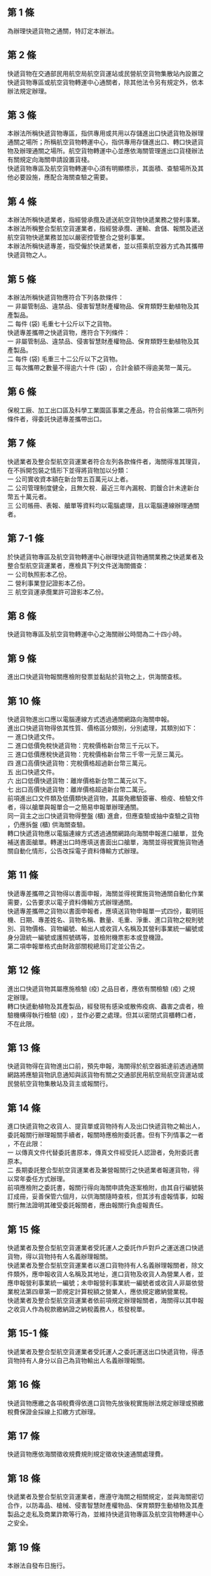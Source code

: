 第 1 條
-------
為辦理快遞貨物之通關，特訂定本辦法。

第 2 條
-------
快遞貨物在交通部民用航空局航空貨運站或民營航空貨物集散站內設置之  
快遞貨物專區或航空貨物轉運中心通關者，除其他法令另有規定外，依本  
辦法規定辦理。

第 3 條
-------
本辦法所稱快遞貨物專區，指供專用或共用以存儲進出口快遞貨物及辦理  
通關之場所；所稱航空貨物轉運中心，指供專用存儲進出口、轉口快遞貨  
物及辦理通關之場所。航空貨物轉運中心並應依海關管理進出口貨棧辦法  
有關規定向海關申請設置貨棧。  
快遞貨物專區及航空貨物轉運中心須有明顯標示，其面積、查驗場所及其  
他必要設施，應配合海關查驗之需要。

第 4 條
-------
本辦法所稱快遞業者，指經營承攬及遞送航空貨物快遞業務之營利事業。  
本辦法所稱整合型航空貨運業者，指經營承攬、運輸、倉儲、報關及遞送  
航空貨物快遞業務並加以嚴密控管整合之營利事業。  
本辦法所稱快遞專差，指受僱於快遞業者，並以搭乘航空器方式為其攜帶  
快遞貨物之人。

第 5 條
-------
本辦法所稱快遞貨物應符合下列各款條件：  
一  非屬管制品、違禁品、侵害智慧財產權物品、保育類野生動植物及其  
    產製品。  
二  每件 (袋) 毛重七十公斤以下之貨物。  
快遞專差攜帶之快遞貨物，應符合下列條件：  
一  非屬管制品、違禁品、侵害智慧財產權物品、保育類野生動植物及其  
    產製品。  
二  每件 (袋) 毛重三十二公斤以下之貨物。  
三  每次攜帶之數量不得逾六十件 (袋) ，合計金額不得逾美幣一萬元。

第 6 條
-------
保稅工廠、加工出口區及科學工業園區事業之產品，符合前條第二項所列  
條件者，得委託快遞專差攜帶出口。

第 7 條
-------
快遞業者及整合型航空貨運業者符合左列各款條件者，海關得准其理貨，  
在不拆開包裝之情形下並得將貨物加以分類：  
一  公司實收資本額在新台幣五百萬元以上者。  
二  公司管理制度健全，且無欠稅．最近三年內漏稅、罰鍰合計未達新台  
    幣五十萬元者。  
三  公司帳冊、表報、艙單等資料均以電腦處理，且以電腦連線辦理通關  
    者。

第 7-1 條
---------
於快遞貨物專區及航空貨物轉運中心辦理快遞貨物通關業務之快遞業者及  
整合型航空貨運業者，應檢具下列文件送海關備查：  
一  公司執照影本乙份。  
二  營利事業登記證影本乙份。  
三  航空貨運承攬業許可證影本乙份。

第 8 條
-------
快遞貨物專區及航空貨物轉運中心之海關辦公時間為二十四小時。

第 9 條
-------
進出口快遞貨物報關應檢附發票並黏貼於貨物之上，供海關查核。

第 10 條
--------
快遞貨物進出口應以電腦連線方式透過通關網路向海關申報。  
進出口快遞貨物得依其性質、價格區分類別，分別處理，其類別如下：  
一  進口快遞文件。  
二  進口低價免稅快遞貨物：完稅價格新台幣三千元以下。  
三  進口低價應稅快遞貨物：完稅價格新台幣三千零一元至三萬元。  
四  進口高價快遞貨物：完稅價格超過新台幣三萬元。  
五  出口快遞文件。  
六  出口低價快遞貨物：離岸價格新台幣二萬元以下。  
七  出口高價快遞貨物：離岸價格超過新台幣二萬元。  
前項進出口文件類及低價類快遞貨物，其屬免繳驗簽審、檢疫、檢驗文件  
者，得以艙單與報單合一之簡易申報單辦理通關。  
同一貨主之出口快遞貨物得整盤 (櫃) 進倉，但應查驗或抽中查驗之貨物  
，仍應拆盤 (櫃) 供海關查驗。  
轉口快遞貨物應以電腦連線方式透過通關網路向海關申報進口艙單，並免  
補送書面艙單。轉運出口時應填送書面出口艙單，海關並得視實施貨物通  
關自動化情形，公告改採電子資料傳輸方式辦理。

第 11 條
--------
快遞專差攜帶之貨物得以書面申報，海關並得視實施貨物通關自動化作業  
需要，公告要求以電子資料傳輸方式辦理通關。  
快遞專差攜帶之貨物以書面申報者，應填送貨物申報單一式四份，載明班  
機、日期、專差姓名、貨物名稱、數量、毛重、淨重、進口貨物之稅則號  
別、貨物價格、貨物編號、輸出人或收貨人名稱及其營利事業統一編號或  
身分證統一編號或護照號碼等，並檢附機票影本或登機證。  
第二項申報單格式由財政部關稅總局訂定並公告之。

第 12 條
--------
進出口快遞貨物其屬應施檢驗 (疫) 之品目者，應依有關檢驗 (疫) 之規  
定辦理。  
轉口快遞動植物及其產製品，經發現有感染或散佈疫病、蟲害之虞者，檢  
驗機構得執行檢驗 (疫) ，並作必要之處理。但其以密閉式貨櫃轉口者，  
不在此限。

第 13 條
--------
快遞貨物得在貨物進出口前，預先申報，海關得於航空器抵達前透過通關  
網路將應驗貨物訊息通知與該貨物有關之交通部民用航空局航空貨運站或  
民營航空貨物集散站及貨主或報關行。

第 14 條
--------
進口快遞貨物之收貨人、提貨單或貨物持有人及出口快遞貨物之輸出人，  
委託報關行辦理報關手續者，報關時應檢附委託書。但有下列情事之一者  
，不在此限：  
一  以傳真文件代替委託書原本，傳真文件經受託人認證者，免附委託書  
    原本。  
二  長期委託整合型航空貨運業者及兼營報關行之快遞業者報運貨物，得  
    以常年委任方式辦理。  
前項應檢附之委託書，報關行得向海關申請免逐案檢附，由其自行編號裝  
訂成冊，妥善保管六個月，以供海關隨時查核，但其涉有虛報情事，如報  
關行無法證明其確受委託報關者，應由報關行負虛報責任。

第 15 條
--------
快遞業者及整合型航空貨運業者受託運人之委託作戶對戶之運送進口快遞  
貨物，得以貨物持有人名義辦理報關。  
快遞業者及整合型航空貨運業者以進口貨物持有人名義辦理報關者，除文  
件類外，應申報收貨人名稱及其地址，進口貨物及收貨人為營業人者，並  
應申報營利事業統一編號；未申報營利事業統一編號者或收貨人非屬依營  
業稅法第四章第一節規定計算稅額之營業人，應依規定繳納營業稅。  
快遞業者及整合型航空貨運業者依前項規定辦理報關者，海關得以其申報  
之收貨人作為稅款繳納證之納稅義務人，核發稅單。

第 15-1 條
----------
快遞業者及整合型航空貨運業者受託運人之委託運送出口快遞貨物，得憑  
貨物持有人身分以自己為貨物輸出人名義辦理報關。

第 16 條
--------
快遞貨物應繳之各項稅費得依進口貨物先放後稅實施辦法規定辦理或預繳  
稅費保證金採線上扣繳方式辦理。

第 17 條
--------
快遞貨物應依海關徵收規費規則規定徵收快速通關處理費。

第 18 條
--------
快遞業者及整合型航空貨運業者，應遵守海關之相關規定，並與海關密切  
合作，以防毒品、槍械、侵害智慧財產權物品、保育類野生動植物及其產  
製品之走私及商業詐欺等行為，並維持快遞貨物專區及航空貨物轉運中心  
之安全。

第 19 條
--------
本辦法自發布日施行。

